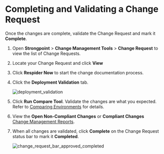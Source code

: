 # Completing and Validating a Change Request

Once the changes are complete, validate the Change Request and mark it **Complete**.

1. Open **Strongpoint** > **Change Management Tools** > **Change Request** to view the list of
   Change Requests.
2. Locate your Change Request and click **View**
3. Click **Respider Now** to start the change documentation process.
4. Click the **Deployment Validation** tab.

   ![deployment_validation](/img/product_docs/platgovnetsuite/change_management/deployment_validation.webp)

5. Click **Run Compare Tool**. Validate the changes are what you expected. Refer to
   [Comparing Environments](/docs/platgovnetsuite/change_management/comparing_environments.md) for details.
6. View the **Open Non-Compliant Changes** or **Compliant Changes**
   [Change Management Reports](/docs/platgovnetsuite/change_management/change_management_reports.md).
7. When all changes are validated, click **Complete** on the Change Request status bar to mark it
   **Completed**.

   ![change_request_bar_approved_completed](/img/product_docs/platgovnetsuite/change_management/change_request_bar_approved_completed.webp)
